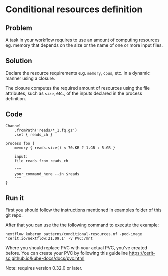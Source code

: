 # Conditional resources definition 

## Problem 

A task in your workflow requires to use an amount of computing 
resources eg. memory that depends on the size or the name of one 
or more input files. 

## Solution 

Declare the resource requirements e.g. `memory`, `cpus`, etc.
in a dynamic manner using a closure. 

The closure computes the required amount of resources using the file 
attributes, such as `size`, etc., of the inputs declared in the process
definition.

## Code 

    Channel
        .fromPath('reads/*_1.fq.gz')
        .set { reads_ch }

    process foo {
        memory { reads.size() < 70.KB ? 1.GB : 5.GB }

        input:
        file reads from reads_ch 

        """
        your_command_here --in $reads
        """
    }


## Run it 

First you should follow the instructions mentioned in examples folder of this git repo.

After that you can use the the following command to execute the example:

    nextflow kuberun patterns/conditional-resources.nf -pod-image 'cerit.io/nextflow:21.09.1' -v PVC:/mnt

Where you should replace PVC with your actual PVC, you've created before.
You can create your PVC by following this guideline https://cerit-sc.github.io/kube-docs/docs/pvc.html



Note: requires version 0.32.0 or later.
